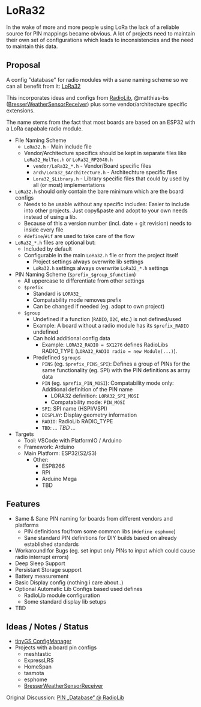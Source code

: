 # LoRa32

In the wake of more and more people using LoRa the lack of a reliable source for PIN mappings became obvious.
A lot of projects need to maintain their own set of configurations which leads to inconsistencies and the need to maintain this data.

## Proposal

A config "database" for radio modules with a sane naming scheme so we can all benefit from it: [LoRa32](https://github.com/Velocet/LoRa32)

This incorporates ideas and configs from [RadioLib](https://github.com/jgromes/RadioLib/), @matthias-bs ([BresserWeatherSensorReceiver](https://github.com/matthias-bs/BresserWeatherSensorReceiver)) plus some vendor/architecture specific extensions.

The name stems from the fact that most boards are based on an ESP32 with a LoRa capabale radio module.

- File Naming Scheme
  - `LoRa32.h` - Main include file
  - Vendor/Architecture specifics should be kept in separate files like `LoRa32_HelTec.h` or `LoRa32_RP2040.h`
    - `vendor/LoRa32_*.h` - Vendor/Board specific files
    - `arch/Lora32_$Architecture.h` - Architechture specific files
    - `Lora32_$Library.h` - Library specific files that could by used by all (or most) implementations
- `LoRa32.h` should only contain the bare minimum which are the board configs
  - Needs to be usable without any specific includes: Easier to include into other projects. Just copy&paste and adopt to your own needs instead of using a lib.
  - Because of this a version number (incl. date + git revision) needs to inside every file
  - `#define`/`#if` are used to take care of the flow
- `LoRa32_*.h` files are optional but:
  - Included by default
  - Configurable in the main `LoRa32.h` file or from the project itself
    - Project settings always overwrite lib settings
    - `LoRa32.h` settings always overwrite `LoRa32_*.h` settings
- PIN Naming Scheme (`$prefix_$group_$function`)
  - All uppercase to differentiate from other settings
  - `$prefix`
    - Standard is `LORA32_`
    - Compatability mode removes prefix
    - Can be changed if needed (eg. adopt to own project)
  - `$group`
    - Undefined if a function (`RADIO`, `I2C`, etc.) is not defined/used
    - Example: A board without a radio module has its `$prefix_RADIO` undefined
    - Can hold additional config data
      - Example: `LORA32_RADIO = SX1276` defines RadioLibs RADIO_TYPE (`LORA32_RADIO radio = new Module(...)`).
    - Predefined `$group`s
      - `PINS` (eg. `$prefix_PINS_SPI`): Defines a group of PINs for the same functionality (eg. SPI) with the PIN definitions as array data
      - `PIN` (eg. `$prefix_PIN_MOSI`): Compatability mode only: Additional definition of the PIN name
        - LORA32 definition: `LORA32_SPI_MOSI`
        - Compatability mode: `PIN_MOSI`
      - `SPI`: SPI name (HSPI/VSPI)
      - `DISPLAY`: Display geometry information
      - `RADIO`: RadioLib RADIO_TYPE
      - `TBD`: *... TBD ...*
- Targets
  - Tool: VSCode with PlatformIO / Arduino
  - Framework: Arduino
  - Main Platform: ESP32(S2/S3)
    - Other:
      - ESP8266
      - RPi
      - Arduino Mega
      - TBD

## Features

- Same & Sane PIN naming for boards from different vendors and platforms
  - PIN definitions for/from some common libs (`#define esphome`)
  - Sane standard PIN definitions for DIY builds based on already established standards 
- Workaround for Bugs (eg. set input only PINs to input which could cause radio interrupt errors)
- Deep Sleep Support
- Persistant Storage support
- Battery measurement
- Basic Display config (nothing i care about..)
- Optional Automatic Lib Configs based used defines
  - RadioLib module configuration
  - Some standard display lib setups
- TBD

## Ideas / Notes / Status

- [tinyGS ConfigManager](https://github.com/G4lile0/tinyGS/blob/6f9bdcb60baefaf25f9de0d390843b064d1a314d/tinyGS/src/ConfigManager/ConfigManager.cpp#L50)
- Projects with a board pin configs
  - meshtastic
  - ExpressLRS
  - HomeSpan
  - tasmota
  - esphome
  - [BresserWeatherSensorReceiver](https://github.com/matthias-bs/BresserWeatherSensorReceiver)

Original Discussion: [PIN „Database“ @ RadioLib](https://github.com/jgromes/RadioLib/discussions/1065)
